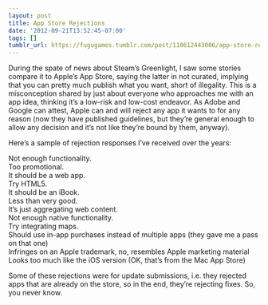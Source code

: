 ```yaml
---
layout: post
title: App Store Rejections
date: '2012-09-21T13:52:45-07:00'
tags: []
tumblr_url: https://fugugames.tumblr.com/post/110612443006/app-store-rejections
---
```

During the spate of news about Steam’s Greenlight, I saw some stories compare it to Apple’s App Store, saying the latter in not curated, implying that you can pretty much publish what you want, short of illegality. This is a misconception shared by just about everyone who approaches me with an app idea, thinking it’s a low-risk and low-cost endeavor. As Adobe and Google can attest, Apple can and will reject any app it wants to for any reason (now they have published guidelines, but they’re general enough to allow any decision and it’s not like they’re bound by them, anyway).

Here’s a sample of rejection responses I’ve received over the years:

Not enough functionality.  
Too promotional.  
It should be a web app.  
Try HTML5.  
It should be an iBook.  
Less than very good.  
It’s just aggregating web content.  
Not enough native functionality.  
Try integrating maps.  
Should use in-app purchases instead of multiple apps (they gave me a pass on that one)  
Infringes on an Apple trademark, no, resembles Apple marketing material  
Looks too much like the iOS version (OK, that’s from the Mac App Store)

Some of these rejections were for update submissions, i.e. they rejected apps that are already on the store, so in the end, they’re rejecting fixes. So, you never know.

